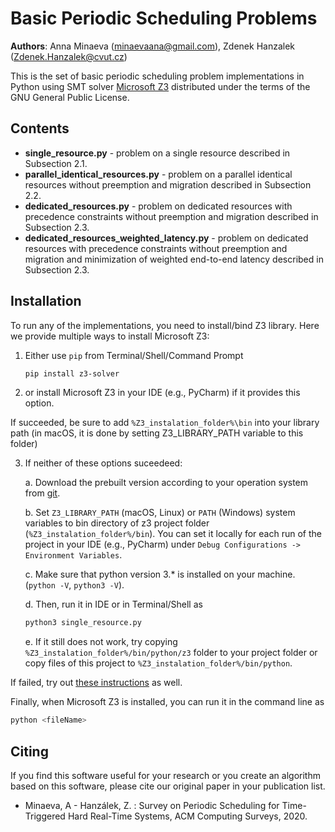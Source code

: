 # Basic Periodic Scheduling Problems

**Authors**: Anna Minaeva (<minaevaana@gmail.com>), Zdenek Hanzalek (<Zdenek.Hanzalek@cvut.cz>)

This is the set of basic periodic scheduling problem implementations in Python using SMT solver [Microsoft Z3](https://github.com/Z3Prover/z3) distributed under the terms of the GNU General Public License. 

## Contents

- **single_resource.py** - problem on a single resource described in Subsection 2.1.
- **parallel_identical_resources.py** - problem on a parallel identical resources without preemption and migration described in Subsection 2.2.
- **dedicated_resources.py** - problem on dedicated resources with precedence constraints without preemption and migration described in Subsection 2.3.
- **dedicated_resources_weighted_latency.py** - problem on dedicated resources with precedence constraints without preemption and migration and minimization of weighted end-to-end latency described in Subsection 2.3.

## Installation

To run any of the implementations, you need to install/bind Z3 library. Here we provide multiple ways to install Microsoft Z3:

1. Either use `pip` from Terminal/Shell/Command Prompt

    ```bash
    pip install z3-solver
    ```

2. or install Microsoft Z3 in your IDE (e.g., PyCharm) if it provides this option. 

If succeeded, be sure to add `%Z3_instalation_folder%\bin` into your library path (in macOS, it is done by setting Z3_LIBRARY_PATH variable to this folder)

3. If neither of these options suceedeed:

	a. Download the prebuilt version according to your operation system from [git](https://github.com/Z3Prover/z3/releases).

	b. Set `Z3_LIBRARY_PATH` (macOS, Linux) or `PATH` (Windows) system variables to bin directory of z3 project folder 
	(`%Z3_instalation_folder%/bin`). You can set it locally for each run of the project in your IDE (e.g., PyCharm) under `Debug Configurations -> Environment Variables`.

	c. Make sure that python version 3.* is installed on your machine. (`python -V`, `python3 -V`).

	d. Then, run it in IDE or in Terminal/Shell as

    ```bash
    python3 single_resource.py
    ```

	e. If it still does not work, try copying `%Z3_instalation_folder%/bin/python/z3` folder to your project folder or copy	files of this project to `%Z3_instalation_folder%/bin/python`.

If failed, try out [these instructions](http://www.cs.utexas.edu/users/moore/acl2/manuals/current/manual/index-seo.php/SMT____Z3-INSTALLATION?path=3335/4090/497/1167) as well.


Finally, when Microsoft Z3 is installed, you can run it in the command line as 

```bash
python <fileName> 
```

## Citing

If you find this software useful for your research or you create an algorithm
based on this software, please cite our original paper in your publication list.

- Minaeva, A - Hanzálek, Z. : Survey on Periodic Scheduling for Time-Triggered Hard Real-Time Systems, ACM Computing Surveys, 2020.
